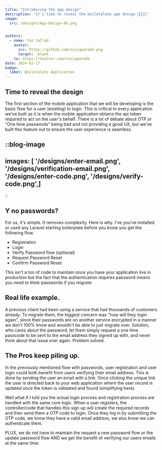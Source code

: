 ```yaml
---
title: "Introducing the app design"
description: "It's time to reveal the boilerplate app design 🎨🧑‍🎨📱"
image:
  src: /designs/App-Design-OG.png


authors:
  - name: Yaz Jallad
    avatar:
      src: https://github.com/ninjaparade.png
      target: _blank
    to: https://twitter.com/ninjaparade
date: 2024-02-17
badge:
  label: Boilerplate Application
---
```


## Time to reveal the design

The first section of the mobile application that we will be developing is the basic flow for a user (existing) to login. 
This is critical to every application we've built as it is when the mobile application obtains the api token required to act on the user's behalf.
There is a lot of debate about OTP or "One time passwords" being bad and not providing a good UX, but we've built this feature out to ensure the user experience is seamless. 

::blog-image
---
images: [ '/designs/enter-email.png', '/designs/verification-email.png', '/designs/enter-code.png', '/designs/verify-code.png',]
---
::



## Y no passwords?

For us, it's simple. It removes complexity. Here is why.
I've you've installed or used any Laravel starting boilerplate before you know you get the following flow.
- Registration
- Login
- Verify Password flow (optional)
- Request Password Reset
- Confirm Password Reset

This isn't a ton of code to maintain once you have your application live in production but the fact that the authentication requires password means you need to think 
passwords if you migrate.

## Real life example.

A previous client had been using a service that had thousands of customers already. To migrate them, the biggest concern was "how will they login again", since their passwords are on another service
encrypted in a manner we don't 100% know and wouldn't be able to just migrate over. Solution, who cares about the password, let them simply request a one time passcode to be sent to the email address they signed up with, and never think about that issue ever again. Problem solved.

## The Pros keep piling up.

In the previously mentioned flow with passwords, user registration and user login could both benefit from users verifying their email address. This is done by sending the user an email with a link. 
Once clicking the unique link the user is directed back to your web application where the user record is updated once the token is validated and found (simplifying here).

Well what if I told you the actual login process and registration process are handled with the same core logic.
When a user registers, the controller/code that handles this sign up will create the required records and then send them a *OTP* code to login. Once they log in by submitting the OTP code, we know they have a valid email address, we also know we can authenticate them.

PLUS, we do not have to maintain the request a new password flow or the update password flow AND we get the benefit of verifying our users emails at the same time. 



